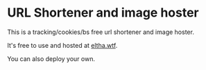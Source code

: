 # URL Shortener and image hoster

This is a tracking/cookies/bs free url shortener and image hoster.

It's free to use and hosted at [eltha.wtf](https://eltha.wtf/).

You can also deploy your own.

